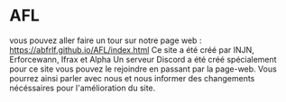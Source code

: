 # AFL
vous pouvez aller faire un tour sur notre page web : https://abfrlf.github.io/AFL/index.html  Ce site a été créé par INJN, Erforcewann, Ifrax et Alpha  Un serveur Discord a été créé spécialement pour ce site vous pouvez le rejoindre en passant par la page-web. Vous pourrez ainsi parler avec nous et nous informer des changements nécéssaires pour l'amélioration du site.
